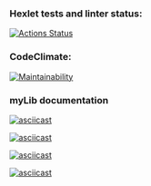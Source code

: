 ### Hexlet tests and linter status:
[![Actions Status](https://github.com/rachmethe/frontend-project-lvl1/workflows/hexlet-check/badge.svg)](https://github.com/rachmethe/frontend-project-lvl1/actions)

### CodeClimate:
[![Maintainability](https://api.codeclimate.com/v1/badges/c528364db4648b926669/maintainability)](https://codeclimate.com/github/rachmethe/frontend-project-lvl1/maintainability)

### myLib documentation
[![asciicast](https://asciinema.org/a/DPgCTftKKpMda6q5S4bLwaNqF.svg)](https://asciinema.org/a/DPgCTftKKpMda6q5S4bLwaNqF)

[![asciicast](https://asciinema.org/a/XRCKp0v1jYHkzlVj6qMtLBjuH.svg)](https://asciinema.org/a/XRCKp0v1jYHkzlVj6qMtLBjuH)

[![asciicast](https://asciinema.org/a/p4G6eYeAc01WvR3PUuDFgyTUj.svg)](https://asciinema.org/a/p4G6eYeAc01WvR3PUuDFgyTUj)

[![asciicast](https://asciinema.org/a/UDj6l25DPtEU0v6MDL9dhWpOK.svg)](https://asciinema.org/a/UDj6l25DPtEU0v6MDL9dhWpOK)